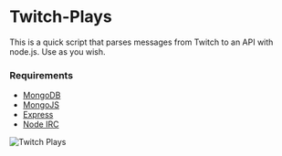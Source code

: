 Twitch-Plays
============

This is a quick script that parses messages from Twitch to an API with node.js. Use as you wish.

### Requirements

* [MongoDB](https://github.com/mongodb/mongo)
* [MongoJS](https://github.com/mafintosh/mongojs)
* [Express](https://github.com/visionmedia/express)
* [Node IRC](https://github.com/martynsmith/node-irc)

![Twitch Plays](http://i.imgur.com/8eLSsak.jpg "Twitch Plays")
